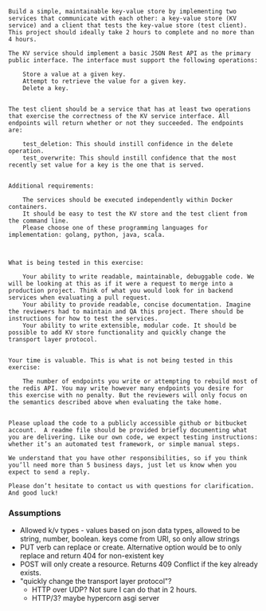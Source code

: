 ```
Build a simple, maintainable key-value store by implementing two services that communicate with each other: a key-value store (KV service) and a client that tests the key-value store (test client). This project should ideally take 2 hours to complete and no more than 4 hours.

The KV service should implement a basic JSON Rest API as the primary public interface. The interface must support the following operations:

    Store a value at a given key.
    Attempt to retrieve the value for a given key.
    Delete a key.


The test client should be a service that has at least two operations that exercise the correctness of the KV service interface. All endpoints will return whether or not they succeeded. The endpoints are:

    test_deletion: This should instill confidence in the delete operation.
    test_overwrite: This should instill confidence that the most recently set value for a key is the one that is served.


Additional requirements:

    The services should be executed independently within Docker containers.
    It should be easy to test the KV store and the test client from the command line.
    Please choose one of these programming languages for implementation: golang, python, java, scala.



What is being tested in this exercise:

    Your ability to write readable, maintainable, debuggable code. We will be looking at this as if it were a request to merge into a production project. Think of what you would look for in backend services when evaluating a pull request.
    Your ability to provide readable, concise documentation. Imagine the reviewers had to maintain and QA this project. There should be instructions for how to test the services.
    Your ability to write extensible, modular code. It should be possible to add KV store functionality and quickly change the transport layer protocol.


Your time is valuable. This is what is not being tested in this exercise:

    The number of endpoints you write or attempting to rebuild most of the redis API. You may write however many endpoints you desire for this exercise with no penalty. But the reviewers will only focus on the semantics described above when evaluating the take home.


Please upload the code to a publicly accessible github or bitbucket account.  A readme file should be provided briefly documenting what you are delivering. Like our own code, we expect testing instructions: whether it’s an automated test framework, or simple manual steps.

We understand that you have other responsibilities, so if you think you’ll need more than 5 business days, just let us know when you expect to send a reply.

Please don’t hesitate to contact us with questions for clarification. And good luck!
```

### Assumptions

- Allowed k/v types - values based on json data types, allowed to be string, number, boolean.
                      keys come from URI, so only allow strings
- PUT verb can replace or create. Alternative option would be to only replace and return 404 for non-existent key
- POST will only create a resource. Returns 409 Conflict if the key already exists.
- "quickly change the transport layer protocol"? 
  - HTTP over UDP? Not sure I can do that in 2 hours. 
  - HTTP/3? maybe hypercorn asgi server